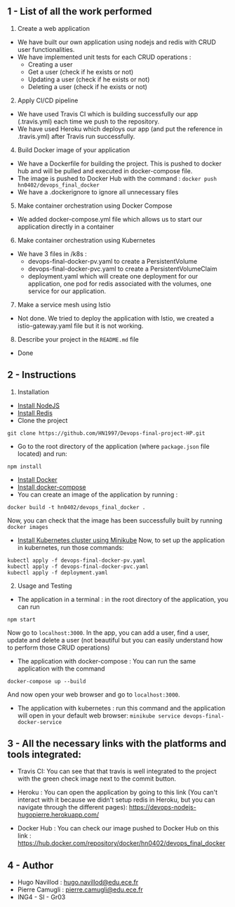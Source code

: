 ## 1 - List of all the work performed

1. Create a web application 
* We have built our own application using nodejs and redis with CRUD user functionalities.
* We have implemented unit tests for each CRUD operations : 
  * Creating a user 
  * Get a user (check if he exists or not)
  * Updating a user (check if he exists or not)
  * Deleting a user (check if he exists or not)

2. Apply CI/CD pipeline
* We have used Travis CI which is building successfully our app (.travis.yml) each time we push to the repository.
* We have used Heroku which deploys our app (and put the reference in .travis.yml) after Travis run successfully.

4. Build Docker image of your application
* We have a Dockerfile for building the project. This is pushed to docker hub and will be pulled and executed in docker-compose file.
* The image is pushed to Docker Hub with the command : ```docker push hn0402/devops_final_docker```
* We have a .dockerignore to ignore all unnecessary files

5. Make container orchestration using Docker Compose 
* We added docker-compose.yml file which allows us to start our application directly in a container

6. Make container orchestration using Kubernetes 
* We have 3 files in /k8s : 
  * devops-final-docker-pv.yaml to create a PersistentVolume
  * devops-final-docker-pvc.yaml to create a PersistentVolumeClaim 
  * deployment.yaml which will create one deployment for our application, one pod for redis associated with the volumes, one service for our application. 

7. Make a service mesh using Istio
* Not done. We tried to deploy the application with Istio, we created a istio-gateway.yaml file but it is not working.

8. Describe your project in the `README.md` file
* Done

## 2 - Instructions
1. Installation
  * [Install NodeJS](https://nodejs.org/en/download/)
  * [Install Redis](https://redis.io/download)
  * Clone the project 
  ```
  git clone https://github.com/HN1997/Devops-final-project-HP.git
  ```
  * Go to the root directory of the application (where `package.json` file located) and run:
  ```
  npm install 
  ```
  * [Install Docker](https://www.docker.com/products/docker-desktop)
  * [Install docker-compose](https://docs.docker.com/compose/install/)
  * You can create an image of the application by running : 
  ```
  docker build -t hn0402/devops_final_docker .
  ```
  Now, you can check that the image has been successfully built by running ```docker images```
  * [Install Kubernetes cluster using Minikube](https://www.youtube.com/watch?v=bhBSlnQcq2k&t=12498s)
  Now, to set up the application in kubernetes, run those commands:
  ```
  kubectl apply -f devops-final-docker-pv.yaml
  kubectl apply -f devops-final-docker-pvc.yaml
  kubectl apply -f deployment.yaml
  ```

2. Usage and Testing
  * The application in a terminal : in the root directory of the application, you can run
  ```
  npm start
  ```
  Now go to `localhost:3000`. In the app, you can add a user, find a user, update and delete a user (not beautiful but you can easily understand how to perform those CRUD operations)
  * The application with docker-compose : You can run the same application with the command
  ```
  docker-compose up --build
  ```
  And now open your web browser and go to `localhost:3000`.
  * The application with kubernetes : run this command and the application will open in your default web browser:
  ```minikube service devops-final-docker-service```

## 3 - All the necessary links with the platforms and tools integrated:

* Travis CI:
  You can see that that travis is well integrated to the project with the green check image next to the commit button.

* Heroku : You can open the application by going to this link (You can't interact with it because we didn't setup redis in Heroku, but you can navigate through the different pages):
  https://devops-nodejs-hugopierre.herokuapp.com/ 

* Docker Hub : You can check our image pushed to Docker Hub on this link : https://hub.docker.com/repository/docker/hn0402/devops_final_docker

## 4 - Author

- Hugo Navillod : hugo.navillod@edu.ece.fr
- Pierre Camugli : pierre.camugli@edu.ece.fr
- ING4 - SI - Gr03

